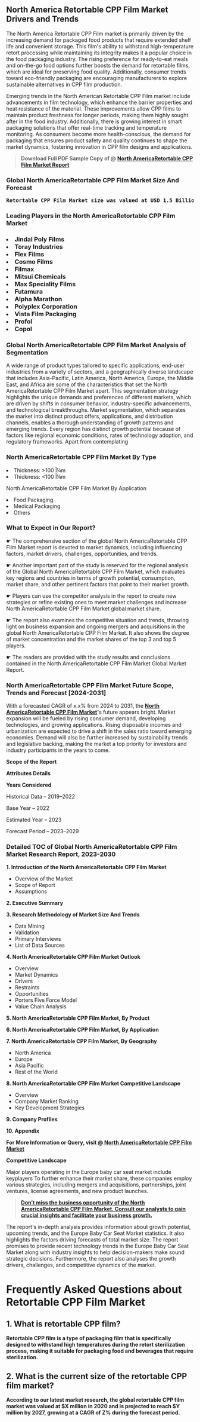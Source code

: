 <p><h2>North America Retortable CPP Film Market Drivers and Trends</h2><p>The North America Retortable CPP Film market is primarily driven by the increasing demand for packaged food products that require extended shelf life and convenient storage. This film's ability to withstand high-temperature retort processing while maintaining its integrity makes it a popular choice in the food packaging industry. The rising preference for ready-to-eat meals and on-the-go food options further boosts the demand for retortable films, which are ideal for preserving food quality. Additionally, consumer trends toward eco-friendly packaging are encouraging manufacturers to explore sustainable alternatives in CPP film production.</p><p>Emerging trends in the North American Retortable CPP Film market include advancements in film technology, which enhance the barrier properties and heat resistance of the material. These improvements allow CPP films to maintain product freshness for longer periods, making them highly sought after in the food industry. Additionally, there is growing interest in smart packaging solutions that offer real-time tracking and temperature monitoring. As consumers become more health-conscious, the demand for packaging that ensures product safety and quality continues to shape the market dynamics, fostering innovation in CPP film designs and applications.</p></p><blockquote id="" class=""><strong>Download Full PDF Sample Copy of @&nbsp;<a href="https://www.verifiedmarketreports.com/download-sample/?rid=324528&utm_source=GitHub-Jan&utm_medium=251" target="_blank">North AmericaRetortable CPP Film Market Report</a>&nbsp;&nbsp;</strong></blockquote><h3 id="" class=""><strong>Global&nbsp;North AmericaRetortable CPP Film Market Size And Forecast</strong></h3><pre class="reader-text-block__code-block"><strong>Retortable CPP Film Market size was valued at USD 1.5 Billion in 2022 and is projected to reach USD 2.5 Billion by 2030, growing at a CAGR of 7.0% from 2024 to 2030.</strong></pre><h3 id="" class="">Leading Players in the&nbsp;North AmericaRetortable CPP Film Market</h3><h3 class=""></Li><Li>Jindal Poly Films</Li><Li> Toray Industries</Li><Li> Flex Films</Li><Li> Cosmo Films</Li><Li> Filmax</Li><Li> Mitsui Chemicals</Li><Li> Max Speciality Films</Li><Li> Futamura</Li><Li> Alpha Marathon</Li><Li> Polyplex Corporation</Li><Li> Vista Film Packaging</Li><Li> Profol</Li><Li> Copol</h3><h3 id="" class="">Global&nbsp;North AmericaRetortable CPP Film Market Analysis of Segmentation</h3><p id="" class="">A wide range of product types tailored to specific applications, end-user industries from a variety of sectors, and a geographically diverse landscape that includes Asia-Pacific, Latin America, North America, Europe, the Middle East, and Africa are some of the characteristics that set the North AmericaRetortable CPP Film Market apart. This segmentation strategy highlights the unique demands and preferences of different markets, which are driven by shifts in consumer behavior, industry-specific advancements, and technological breakthroughs. Market segmentation, which separates the market into distinct product offers, applications, and distribution channels, enables a thorough understanding of growth patterns and emerging trends. Every region has distinct growth potential because of factors like regional economic conditions, rates of technology adoption, and regulatory frameworks. Apart from contemplating</p><h3 id="" class="">North AmericaRetortable CPP Film Market&nbsp;By Type</h3><p></Li><Li>Thickness: >100 Î¼m</Li><Li> Thickness: <100 Î¼m</p><div class="" data-test-id=""><p>North AmericaRetortable CPP Film Market&nbsp;By Application</p></div><p class=""></Li><Li>Food Packaging</Li><Li> Medical Packaging</Li><Li> Others</p><div class="" data-test-id=""><h3><span class="">What to Expect in Our Report?</span></h3></div><div class="" data-test-id=""><p><span class="">☛ The comprehensive section of the global North AmericaRetortable CPP Film Market report is devoted to market dynamics, including influencing factors, market drivers, challenges, opportunities, and trends.</span></p></div><div class="" data-test-id=""><p><span class="">☛ Another important part of the study is reserved for the regional analysis of the Global North AmericaRetortable CPP Film Market, which evaluates key regions and countries in terms of growth potential, consumption, market share, and other pertinent factors that point to their market growth.</span></p></div><div class="" data-test-id=""><p><span class="">☛ Players can use the competitor analysis in the report to create new strategies or refine existing ones to meet market challenges and increase North AmericaRetortable CPP Film Market global market share.</span></p></div><div class="" data-test-id=""><p><span class="">☛ The report also examines the competitive situation and trends, throwing light on business expansion and ongoing mergers and acquisitions in the global North AmericaRetortable CPP Film Market. It also shows the degree of market concentration and the market shares of the top 3 and top 5 players.</span></p></div><div class="" data-test-id=""><p><span class="">☛ The readers are provided with the study results and conclusions contained in the North AmericaRetortable CPP Film Market Global Market Report.</span></p></div><div class="" data-test-id=""><h3><span class="">North AmericaRetortable CPP Film Market Future Scope, Trends and Forecast [2024-2031]</span></h3></div><div class="" data-test-id=""><p><span class="">With a forecasted CAGR of x.x% from 2024 to 2031, the <strong><a href="https://www.verifiedmarketreports.com/download-sample/?rid=324528&utm_source=GitHub-Jan&utm_medium=251" target="_blank">North AmericaRetortable CPP Film Market</a>'</strong>s future appears bright. Market expansion will be fueled by rising consumer demand, developing technologies, and growing applications. Rising disposable incomes and urbanization are expected to drive a shift in the sales ratio toward emerging economies. Demand will also be further increased by sustainability trends and legislative backing, making the market a top priority for investors and industry participants in the years to come.</span></p><p id="ember66" class="ember-view reader-text-block__paragraph"><strong>Scope of the Report</strong></p><p id="ember67" class="ember-view reader-text-block__paragraph"><strong>Attributes Details</strong></p><p id="ember68" class="ember-view reader-text-block__paragraph"><strong>Years Considered</strong></p><p id="ember69" class="ember-view reader-text-block__paragraph">Historical Data &ndash; 2019&ndash;2022</p><p id="ember70" class="ember-view reader-text-block__paragraph">Base Year &ndash; 2022</p><p id="ember71" class="ember-view reader-text-block__paragraph">Estimated Year &ndash; 2023</p><p id="ember72" class="ember-view reader-text-block__paragraph">Forecast Period &ndash; 2023&ndash;2029</p></div><h3 id="" class="">Detailed TOC of Global North AmericaRetortable CPP Film Market Research Report, 2023-2030</h3><p id="" class=""><strong>1. Introduction of the North AmericaRetortable CPP Film Market</strong></p><ul><li>Overview of the Market</li><li>Scope of Report</li><li>Assumptions</li></ul><p id="" class=""><strong>2. Executive Summary</strong></p><p id="" class=""><strong>3. Research Methodology of Market Size And Trends</strong></p><ul><li>Data Mining</li><li>Validation</li><li>Primary Interviews</li><li>List of Data Sources</li></ul><p id="" class=""><strong>4. North AmericaRetortable CPP Film Market Outlook</strong></p><ul><li>Overview</li><li>Market Dynamics</li><li>Drivers</li><li>Restraints</li><li>Opportunities</li><li>Porters Five Force Model</li><li>Value Chain Analysis</li></ul><p id="" class=""><strong>5. North AmericaRetortable CPP Film Market, By Product</strong></p><p id="" class=""><strong>6. North AmericaRetortable CPP Film Market, By Application</strong></p><p id="" class=""><strong>7. North AmericaRetortable CPP Film Market, By Geography</strong></p><ul><li>North America</li><li>Europe</li><li>Asia Pacific</li><li>Rest of the World</li></ul><p id="" class=""><strong>8. North AmericaRetortable CPP Film Market Competitive Landscape</strong></p><ul><li>Overview</li><li>Company Market Ranking</li><li>Key Development Strategies</li></ul><p id="" class=""><strong>9. Company Profiles</strong></p><p id="" class=""><strong>10. Appendix</strong></p><p><strong>For More Information or Query, visit&nbsp;@ <a href="https://www.verifiedmarketreports.com/product/retortable-cpp-film-market/" target="_blank">North AmericaRetortable CPP Film Market</a></strong></p><p id="ember61" class="ember-view reader-text-block__paragraph"><strong>Competitive Landscape</strong></p><p id="ember62" class="ember-view reader-text-block__paragraph">Major players operating in the Europe baby car seat market include keyplayers To further enhance their market share, these companies employ various strategies, including mergers and acquisitions, partnerships, joint ventures, license agreements, and new product launches.</p><blockquote id="ember63" class="ember-view reader-text-block__blockquote"><strong><a href="https://www.verifiedmarketreports.com/download-sample/?rid=324528&utm_source=GitHub-Jan&utm_medium=251" target="_blank">Don&rsquo;t miss the business opportunity of the North AmericaRetortable CPP Film Market. Consult our analysts to gain crucial insights and facilitate your business growth.</a></strong></blockquote><p id="ember64" class="ember-view reader-text-block__paragraph">The report's in-depth analysis provides information about growth potential, upcoming trends, and the Europe Baby Car Seat Market statistics. It also highlights the factors driving forecasts of total market size. The report promises to provide recent technology trends in the Europe Baby Car Seat Market along with industry insights to help decision-makers make sound strategic decisions. Furthermore, the report also analyses the growth drivers, challenges, and competitive dynamics of the market.</p><p class="ember-view reader-text-block__paragraph"><strong><h1>Frequently Asked Questions about Retortable CPP Film Market</h1><h2>1. What is retortable CPP film?</h2><p>Retortable CPP film is a type of packaging film that is specifically designed to withstand high temperatures during the retort sterilization process, making it suitable for packaging food and beverages that require sterilization.</p><h2>2. What is the current size of the retortable CPP film market?</h2><p>According to our latest market research, the global retortable CPP film market was valued at $X million in 2020 and is projected to reach $Y million by 2027, growing at a CAGR of Z% during the forecast period.</p><!-- continue with other FAQs and their respective answers --></body></html></strong></p>
